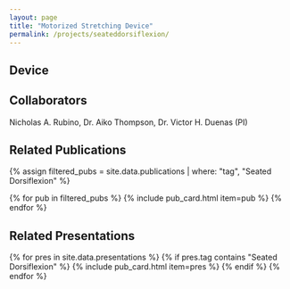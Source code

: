 ```yaml
---
layout: page
title: "Motorized Stretching Device"
permalink: /projects/seateddorsiflexion/
---
```


## Device

## Collaborators
Nicholas A. Rubino, Dr. Aiko Thompson, Dr. Victor H. Duenas (PI)

## Related Publications

{% assign filtered_pubs = site.data.publications | where: "tag", "Seated Dorsiflexion" %}

{% for pub in filtered_pubs %}
  {% include pub_card.html item=pub %}
{% endfor %}

## Related Presentations

{% for pres in site.data.presentations %}
  {% if pres.tag contains "Seated Dorsiflexion" %}
    {% include pub_card.html item=pres %}
  {% endif %}
{% endfor %}
